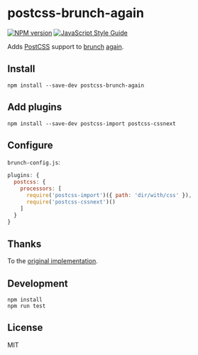 # postcss-brunch-again

[![NPM version](https://img.shields.io/npm/v/postcss-brunch-again.svg)](https://www.npmjs.com/package/postcss-brunch-again)
[![JavaScript Style Guide](https://img.shields.io/badge/code%20style-standard-brightgreen.svg)](http://standardjs.com/)

Adds [PostCSS](https://github.com/ai/postcss) support to [brunch](https://github.com/brunch/brunch) [again](https://github.com/brunch/postcss-brunch).

## Install

    npm install --save-dev postcss-brunch-again

## Add plugins

    npm install --save-dev postcss-import postcss-cssnext

## Configure

`brunch-config.js`:

```javascript
plugins: {
  postcss: {
    processors: [
      require('postcss-import')({ path: 'dir/with/css' }),
      require('postcss-cssnext')()
    ]
  }
}
```

## Thanks

To the [original implementation](https://github.com/brunch/postcss-brunch).

## Development

    npm install
    npm run test

## License

MIT

